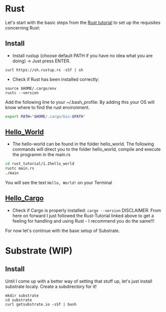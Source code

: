 # Rust
 Let's start with the basic steps from the [Rust
 tutorial](https://doc.rust-lang.org/book/2018-edition/index.html) to set up the
 requisites concerning Rust:
## Install
- Install rustup (choose default PATH if you have no idea what you are doing) ->
Just press ENTER.
```
curl https://sh.rustup.rs -sSf | sh
```
- Check if Rust has been installed correctly:
```
source $HOME/.cargo/env
rustc --version
```

Add the following line to your ~/.bash_profile:
By adding this your OS will know where to find the rust environment.
``` bash
export PATH="$HOME/.cargo/bin:$PATH"
```

## [Hello_World](https://doc.rust-lang.org/book/2018-edition/ch01-02-hello-world.html)
- The hello-world can be found in the folder hello_world. The following commands
will direct you to the folder hello_world, compile and execute the programm in
the main.rs

```bash
cd rust_tutorial/1.2hello_world
rustc main.rs
./main
```

You will see the text ```Hello, World!``` on your Terminal

## [Hello_Cargo](https://doc.rust-lang.org/book/2018-edition/ch01-03-hello-cargo.html)
- Check if Cargo is properly installed: ```cargo --version```
DISCLAIMER: From here on forward I just followed the Rust-Tutorial linked above
to get a feeling for handling and using Rust - I recommend you do the same!!!

For now let's continue with the base setup of Substrate.

# Substrate (WIP)

## Install
Until I come up with a better way of setting that stuff up, let's just install substrate localy.
Create a subdirectory for it!
```
mkdir substrate
cd substrate
curl getsubstrate.io -sSf | bash
```
